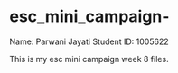 # esc_mini_campaign-
Name: Parwani Jayati 
Student ID: 1005622 

This is my esc mini campaign week 8 files. 
